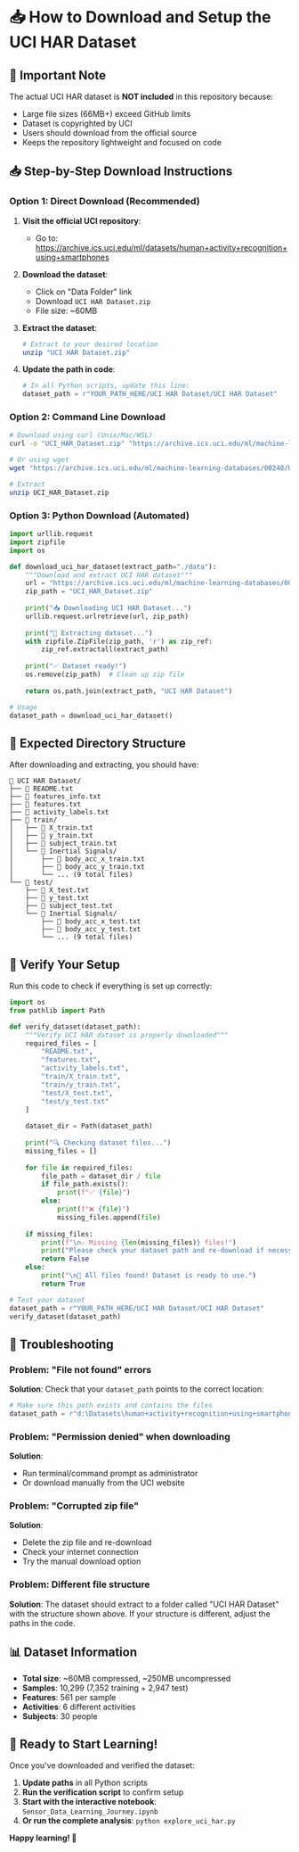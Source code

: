 # 📥 How to Download and Setup the UCI HAR Dataset

## 🚨 Important Note
The actual UCI HAR dataset is **NOT included** in this repository because:
- Large file sizes (66MB+) exceed GitHub limits
- Dataset is copyrighted by UCI
- Users should download from the official source
- Keeps the repository lightweight and focused on code

## 📥 Step-by-Step Download Instructions

### Option 1: Direct Download (Recommended)
1. **Visit the official UCI repository**: 
   - Go to: https://archive.ics.uci.edu/ml/datasets/human+activity+recognition+using+smartphones
   
2. **Download the dataset**:
   - Click on "Data Folder" link
   - Download `UCI HAR Dataset.zip`
   - File size: ~60MB

3. **Extract the dataset**:
   ```bash
   # Extract to your desired location
   unzip "UCI HAR Dataset.zip"
   ```

4. **Update the path in code**:
   ```python
   # In all Python scripts, update this line:
   dataset_path = r"YOUR_PATH_HERE/UCI HAR Dataset/UCI HAR Dataset"
   ```

### Option 2: Command Line Download
```bash
# Download using curl (Unix/Mac/WSL)
curl -o "UCI_HAR_Dataset.zip" "https://archive.ics.uci.edu/ml/machine-learning-databases/00240/UCI%20HAR%20Dataset.zip"

# Or using wget
wget "https://archive.ics.uci.edu/ml/machine-learning-databases/00240/UCI%20HAR%20Dataset.zip"

# Extract
unzip UCI_HAR_Dataset.zip
```

### Option 3: Python Download (Automated)
```python
import urllib.request
import zipfile
import os

def download_uci_har_dataset(extract_path="./data"):
    """Download and extract UCI HAR dataset"""
    url = "https://archive.ics.uci.edu/ml/machine-learning-databases/00240/UCI%20HAR%20Dataset.zip"
    zip_path = "UCI_HAR_Dataset.zip"
    
    print("📥 Downloading UCI HAR Dataset...")
    urllib.request.urlretrieve(url, zip_path)
    
    print("📂 Extracting dataset...")
    with zipfile.ZipFile(zip_path, 'r') as zip_ref:
        zip_ref.extractall(extract_path)
    
    print("✅ Dataset ready!")
    os.remove(zip_path)  # Clean up zip file
    
    return os.path.join(extract_path, "UCI HAR Dataset")

# Usage
dataset_path = download_uci_har_dataset()
```

## 📁 Expected Directory Structure

After downloading and extracting, you should have:
```
📁 UCI HAR Dataset/
├── 📄 README.txt
├── 📄 features_info.txt
├── 📄 features.txt
├── 📄 activity_labels.txt
├── 📁 train/
│   ├── 📄 X_train.txt
│   ├── 📄 y_train.txt
│   ├── 📄 subject_train.txt
│   └── 📁 Inertial Signals/
│       ├── 📄 body_acc_x_train.txt
│       ├── 📄 body_acc_y_train.txt
│       └── ... (9 total files)
└── 📁 test/
    ├── 📄 X_test.txt
    ├── 📄 y_test.txt
    ├── 📄 subject_test.txt
    └── 📁 Inertial Signals/
        ├── 📄 body_acc_x_test.txt
        ├── 📄 body_acc_y_test.txt
        └── ... (9 total files)
```

## 🔧 Verify Your Setup

Run this code to check if everything is set up correctly:

```python
import os
from pathlib import Path

def verify_dataset(dataset_path):
    """Verify UCI HAR dataset is properly downloaded"""
    required_files = [
        "README.txt",
        "features.txt", 
        "activity_labels.txt",
        "train/X_train.txt",
        "train/y_train.txt",
        "test/X_test.txt",
        "test/y_test.txt"
    ]
    
    dataset_dir = Path(dataset_path)
    
    print("🔍 Checking dataset files...")
    missing_files = []
    
    for file in required_files:
        file_path = dataset_dir / file
        if file_path.exists():
            print(f"✅ {file}")
        else:
            print(f"❌ {file}")
            missing_files.append(file)
    
    if missing_files:
        print(f"\n⚠️ Missing {len(missing_files)} files!")
        print("Please check your dataset path and re-download if necessary.")
        return False
    else:
        print("\n🎉 All files found! Dataset is ready to use.")
        return True

# Test your dataset
dataset_path = r"YOUR_PATH_HERE/UCI HAR Dataset/UCI HAR Dataset"
verify_dataset(dataset_path)
```

## 🚨 Troubleshooting

### Problem: "File not found" errors
**Solution**: Check that your `dataset_path` points to the correct location:
```python
# Make sure this path exists and contains the files
dataset_path = r"d:\Datasets\human+activity+recognition+using+smartphones\UCI HAR Dataset\UCI HAR Dataset"
```

### Problem: "Permission denied" when downloading
**Solution**: 
- Run terminal/command prompt as administrator
- Or download manually from the UCI website

### Problem: "Corrupted zip file"
**Solution**: 
- Delete the zip file and re-download
- Check your internet connection
- Try the manual download option

### Problem: Different file structure
**Solution**: The dataset should extract to a folder called "UCI HAR Dataset" with the structure shown above. If your structure is different, adjust the paths in the code.

## 📊 Dataset Information

- **Total size**: ~60MB compressed, ~250MB uncompressed
- **Samples**: 10,299 (7,352 training + 2,947 test)
- **Features**: 561 per sample
- **Activities**: 6 different activities
- **Subjects**: 30 people

## 🎯 Ready to Start Learning!

Once you've downloaded and verified the dataset:

1. **Update paths** in all Python scripts
2. **Run the verification script** to confirm setup
3. **Start with the interactive notebook**: `Sensor_Data_Learning_Journey.ipynb`
4. **Or run the complete analysis**: `python explore_uci_har.py`

**Happy learning! 🚀**
